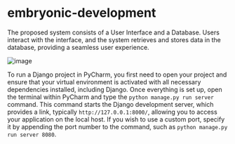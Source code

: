 # embryonic-development


The proposed system consists of a User Interface and a Database. Users interact with the interface, and the system retrieves and stores data in the database, providing a seamless user experience.

  ![image](https://github.com/user-attachments/assets/aa123670-aebe-4c06-9ff2-74231ece78ee)
  
To run a Django project in PyCharm, you first need to open your project and ensure that your virtual environment is activated with all necessary dependencies installed, including Django. Once everything is set up, open the terminal within PyCharm and type the `python manage.py run server` command. This command starts the Django development server, which provides a link, typically `http://127.0.0.1:8000/`, allowing you to access your application on the local host. If you wish to use a custom port, specify it by appending the port number to the command, such as `python manage.py run server 8080`.


